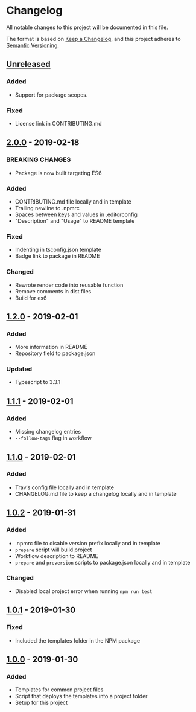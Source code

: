 # Changelog
All notable changes to this project will be documented in this file.

The format is based on [Keep a Changelog](https://keepachangelog.com/en/1.0.0/),
and this project adheres to [Semantic Versioning](https://semver.org/spec/v2.0.0.html).

## [Unreleased]
### Added
- Support for package scopes.

### Fixed
- License link in CONTRIBUTING.md

## [2.0.0] - 2019-02-18
### BREAKING CHANGES
- Package is now built targeting ES6

### Added
- CONTRIBUTING.md file locally and in template
- Trailing newline to .npmrc
- Spaces between keys and values in .editorconfig
- "Description" and "Usage" to README template

### Fixed
- Indenting in tsconfig.json template
- Badge link to package in README

### Changed
- Rewrote render code into reusable function
- Remove comments in dist files
- Build for es6

## [1.2.0] - 2019-02-01
### Added
- More information in README
- Repository field to package.json

### Updated
- Typescript to 3.3.1

## [1.1.1] - 2019-02-01
### Added
- Missing changelog entries
- `--follow-tags` flag in workflow

## [1.1.0] - 2019-02-01
### Added
- Travis config file locally and in template
- CHANGELOG.md file to keep a changelog locally and in template

## [1.0.2] - 2019-01-31
### Added
- .npmrc file to disable version prefix locally and in template
- `prepare` script will build project
- Workflow description to README
- `prepare` and `preversion` scripts to package.json locally and in template

### Changed
- Disabled local project error when running `npm run test`

## [1.0.1] - 2019-01-30
### Fixed
- Included the templates folder in the NPM package

## [1.0.0] - 2019-01-30
### Added
- Templates for common project files
- Script that deploys the templates into a project folder
- Setup for this project

[Unreleased]: https://github.com/Ionaru/create-package/compare/2.0.0...HEAD
[2.0.0]: https://github.com/Ionaru/create-package/compare/1.2.0...2.0.0
[1.2.0]: https://github.com/Ionaru/create-package/compare/1.1.1...1.2.0
[1.1.1]: https://github.com/Ionaru/create-package/compare/1.1.0...1.1.1
[1.1.0]: https://github.com/Ionaru/create-package/compare/1.0.2...1.1.0
[1.0.2]: https://github.com/Ionaru/create-package/compare/1.0.1...1.0.2
[1.0.1]: https://github.com/Ionaru/create-package/compare/1.0.0...1.0.1
[1.0.0]: https://github.com/Ionaru/create-package/compare/8a86e89...1.0.0
